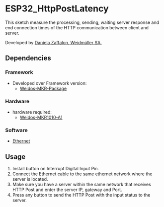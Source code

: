 # ESP32_HttpPostLatency

This sketch measure the processing, sending, waiting server response and end connection times of the HTTP communication between client and server.

Developed by [Daniela Zaffalon, Weidmüller SA.](https://github.com/danielazaffalon)

## Dependencies

### Framework
- Developed over Framework version:
  - [Weidos-MKR-Package](https://github.com/WeidmullerSA/Weidos-MKR-package/releases/tag/1.0.0)

### Hardware
- hardware required:
  - [Weidos-MKR1010-A1](https://www.weidmuller.es/es/ventas/application_iot_centre/weidos_devices/index.jsp)

### Software
  - [Ethernet](https://github.com/arduino-libraries/Ethernet)
  
## Usage

1) Install button on Interrupt Digital Input Pin.
2) Connect the Ethernet cable to the same ethernet network where the server is located.
3) Make sure you have a server within the same network that receives HTTP Post and enter the server IP, gateway and Port.
4) Press any button to send the HTTP Post with the input status to the server.